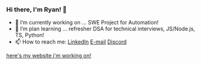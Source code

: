 ### Hi there, I'm Ryan! 👋

- 🔭 I’m currently working on ... SWE Project for Automation!
- 🌱 I’m plan learning ... refresher DSA for technical interviews, JS/Node.js, TS, Python!
- 📫 How to reach me: [LinkedIn](https://www.linkedin.com/in/ryantren/)
                       [E-mail](concepting@protonmail.com)
                       [Discord](mugging/april#9006)

<a href="https://ryantren.github.io/protfolio-website/">here's my website i'm working on!<a>

